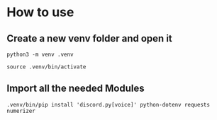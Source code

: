 # How to use


## Create a new venv folder and open it 
```
python3 -m venv .venv
```
```
source .venv/bin/activate
```

## Import all the needed Modules
```
.venv/bin/pip install 'discord.py[voice]' python-dotenv requests numerizer

```
